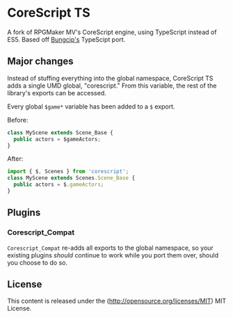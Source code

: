 # CoreScript TS
A fork of RPGMaker MV's CoreScript engine, using TypeScript instead of ES5.
Based off [Bungcip's](https://bitbucket.org/bungcip/corescript-ts/) TypeScipt
port.

## Major changes
Instead of stuffing everything into the global namespace, CoreScript TS adds a
single UMD global, "corescript." From this variable, the rest of the library's
exports can be accessed.

Every global `$game*` variable has been added to a `$` export.

Before:

```typescript
class MyScene extends Scene_Base {
  public actors = $gameActors;
}
```

After:

```typescript
import { $, Scenes } from 'corescript';
class MyScene extends Scenes.Scene_Base {
  public actors = $.gameActors;
}
```

## Plugins

### Corescript_Compat
`Corescript_Compat` re-adds all exports to the global namespace, so your
existing plugins *should* continue to work while you port them over, should you
choose to do so.

## License
This content is released under the (http://opensource.org/licenses/MIT) MIT
License.